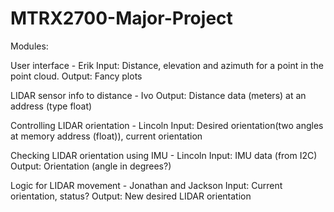 # MTRX2700-Major-Project

Modules:

User interface - Erik
Input: Distance, elevation and azimuth for a point in the point cloud.
Output: Fancy plots

LIDAR sensor info to distance - Ivo
Output: Distance data (meters) at an address (type float)

Controlling LIDAR orientation - Lincoln
Input: Desired orientation(two angles at memory address (float)), current orientation

Checking LIDAR orientation using IMU - Lincoln
Input: IMU data (from I2C)
Output: Orientation (angle in degrees?)

Logic for LIDAR movement - Jonathan and Jackson
Input: Current orientation, status?
Output: New desired LIDAR orientation
